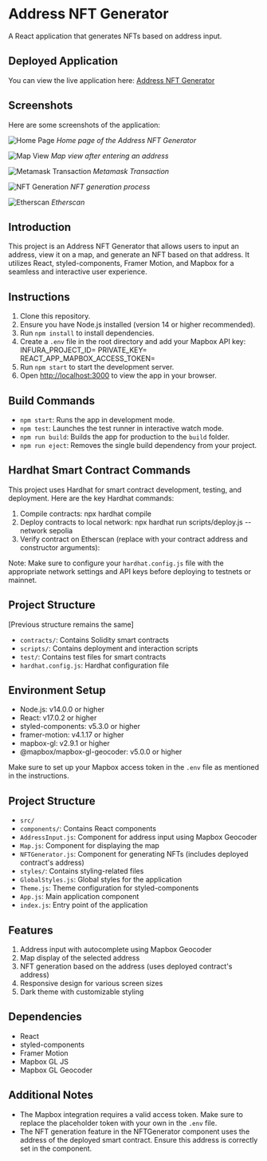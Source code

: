 # Address NFT Generator

A React application that generates NFTs based on address input.

## Deployed Application

You can view the live application here: [Address NFT Generator](https://digitaldomi-assignment.vercel.app/)

## Screenshots

Here are some screenshots of the application:

![Home Page](./public/screenshot1.png)
*Home page of the Address NFT Generator*

![Map View](./public/screenshot2.png)
*Map view after entering an address*

![Metamask Transaction](./public/screenshot3.png)
*Metamask Transaction*

![NFT Generation](./public/screenshot4.png)
*NFT generation process*

![Etherscan](./public/screenshot5.png)
*Etherscan*


## Introduction

This project is an Address NFT Generator that allows users to input an address, view it on a map, and generate an NFT based on that address. It utilizes React, styled-components, Framer Motion, and Mapbox for a seamless and interactive user experience.

## Instructions

1. Clone this repository.
2. Ensure you have Node.js installed (version 14 or higher recommended).
3. Run `npm install` to install dependencies.
4. Create a `.env` file in the root directory and add your Mapbox API key:
    INFURA_PROJECT_ID=
    PRIVATE_KEY=
    REACT_APP_MAPBOX_ACCESS_TOKEN=
5. Run `npm start` to start the development server.
6. Open [http://localhost:3000](http://localhost:3000) to view the app in your browser.

## Build Commands

- `npm start`: Runs the app in development mode.
- `npm test`: Launches the test runner in interactive watch mode.
- `npm run build`: Builds the app for production to the `build` folder.
- `npm run eject`: Removes the single build dependency from your project.

## Hardhat Smart Contract Commands

This project uses Hardhat for smart contract development, testing, and deployment. Here are the key Hardhat commands:

1. Compile contracts:
    npx hardhat compile
2. Deploy contracts to local network:
    npx hardhat run scripts/deploy.js --network sepolia
3. Verify contract on Etherscan (replace with your contract address and constructor arguments):

Note: Make sure to configure your `hardhat.config.js` file with the appropriate network settings and API keys before deploying to testnets or mainnet.

## Project Structure

[Previous structure remains the same]

- `contracts/`: Contains Solidity smart contracts
- `scripts/`: Contains deployment and interaction scripts
- `test/`: Contains test files for smart contracts
- `hardhat.config.js`: Hardhat configuration file

## Environment Setup

- Node.js: v14.0.0 or higher
- React: v17.0.2 or higher
- styled-components: v5.3.0 or higher
- framer-motion: v4.1.17 or higher
- mapbox-gl: v2.9.1 or higher
- @mapbox/mapbox-gl-geocoder: v5.0.0 or higher

Make sure to set up your Mapbox access token in the `.env` file as mentioned in the instructions.

## Project Structure

- `src/`
- `components/`: Contains React components
 - `AddressInput.js`: Component for address input using Mapbox Geocoder
 - `Map.js`: Component for displaying the map
 - `NFTGenerator.js`: Component for generating NFTs (includes deployed contract's address)
- `styles/`: Contains styling-related files
 - `GlobalStyles.js`: Global styles for the application
 - `Theme.js`: Theme configuration for styled-components
- `App.js`: Main application component
- `index.js`: Entry point of the application

## Features

1. Address input with autocomplete using Mapbox Geocoder
2. Map display of the selected address
3. NFT generation based on the address (uses deployed contract's address)
4. Responsive design for various screen sizes
5. Dark theme with customizable styling

## Dependencies

- React
- styled-components
- Framer Motion
- Mapbox GL JS
- Mapbox GL Geocoder

## Additional Notes

- The Mapbox integration requires a valid access token. Make sure to replace the placeholder token with your own in the `.env` file.
- The NFT generation feature in the NFTGenerator component uses the address of the deployed smart contract. Ensure this address is correctly set in the component.
